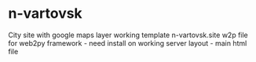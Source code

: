 # n-vartovsk
City site with google maps layer
working template n-vartovsk.site
w2p file for web2py framework - need install on working server
layout - main html file
